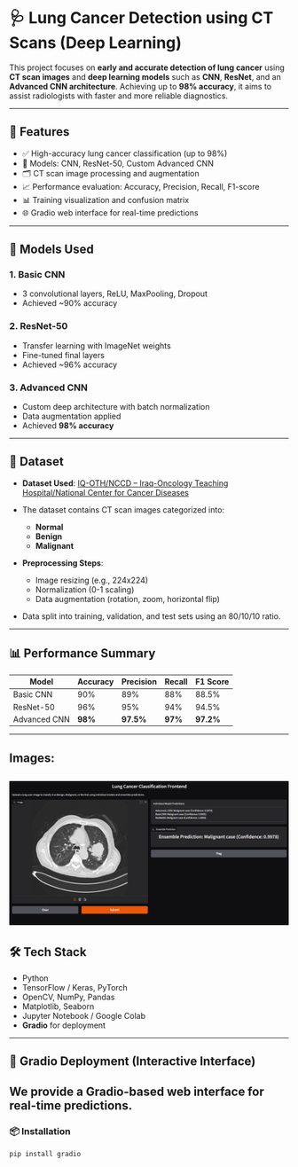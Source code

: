 # 🩺 Lung Cancer Detection using CT Scans (Deep Learning)

This project focuses on **early and accurate detection of lung cancer** using **CT scan images** and **deep learning models** such as **CNN**, **ResNet**, and an **Advanced CNN architecture**. Achieving up to **98% accuracy**, it aims to assist radiologists with faster and more reliable diagnostics.

---

## 📌 Features

- ✅ High-accuracy lung cancer classification (up to 98%)
- 🧠 Models: CNN, ResNet-50, Custom Advanced CNN
- 🗂️ CT scan image processing and augmentation
- 📈 Performance evaluation: Accuracy, Precision, Recall, F1-score
- 📊 Training visualization and confusion matrix
- 🌐 Gradio web interface for real-time predictions

---

## 🧠 Models Used

### 1. Basic CNN  
- 3 convolutional layers, ReLU, MaxPooling, Dropout  
- Achieved ~90% accuracy

### 2. ResNet-50  
- Transfer learning with ImageNet weights  
- Fine-tuned final layers  
- Achieved ~96% accuracy

### 3. Advanced CNN  
- Custom deep architecture with batch normalization  
- Data augmentation applied  
- Achieved **98% accuracy**

---

## 📁 Dataset

- **Dataset Used**: [IQ-OTH/NCCD – Iraq-Oncology Teaching Hospital/National Center for Cancer Diseases]([https://www.kaggle.com/datasets/andrewmvd/lung-cancer-dataset](https://www.kaggle.com/datasets/hamdallak/the-iqothnccd-lung-cancer-dataset))  
- The dataset contains CT scan images categorized into:
  - **Normal**
  - **Benign**
  - **Malignant**

- **Preprocessing Steps**:
  - Image resizing (e.g., 224x224)
  - Normalization (0-1 scaling)
  - Data augmentation (rotation, zoom, horizontal flip)

- Data split into training, validation, and test sets using an 80/10/10 ratio.

---

## 📊 Performance Summary

| Model         | Accuracy | Precision | Recall | F1 Score |
|---------------|----------|-----------|--------|----------|
| Basic CNN     | 90%      | 89%       | 88%    | 88.5%    |
| ResNet-50     | 96%      | 95%       | 94%    | 94.5%    |
| Advanced CNN  | **98%**  | **97.5%** | **97%**| **97.2%** |

---
## Images:
![image alt](https://github.com/Ranjana124/Lung-Cancer-Detection-And-Prediction-Using-CTscan/blob/main/images/Screenshot%202025-04-15%20120816.png?raw=true)
---
## 🛠️ Tech Stack

- Python  
- TensorFlow / Keras, PyTorch  
- OpenCV, NumPy, Pandas  
- Matplotlib, Seaborn  
- Jupyter Notebook / Google Colab  
- **Gradio** for deployment

---

## 🚀 Gradio Deployment (Interactive Interface)

We provide a Gradio-based web interface for real-time predictions.
---

### 📦 Installation

```bash
pip install gradio

